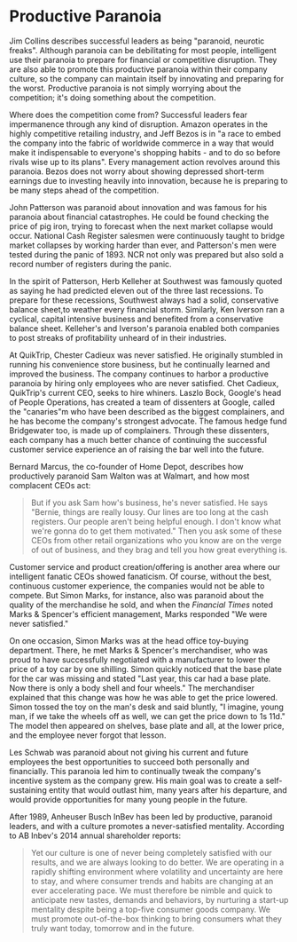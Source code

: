 # Productive Paranoia

Jim Collins describes successful leaders as being "paranoid, neurotic freaks". Although paranoia can be debilitating for most people, intelligent use their paranoia to prepare for financial or competitive disruption. They are also able to promote this productive paranoia within their company culture, so the company can maintain itself by innovating and preparing for the worst. Productive paranoia is not simply worrying about the competition; it's doing something about the competition.

Where does the competition come from? Successful leaders fear impermanence through any kind of disruption. Amazon operates in the highly competitive retailing industry, and Jeff Bezos is in "a race to embed the company into the fabric of worldwide commerce in a way that would make it indispensable to everyone's shopping habits - and to do so before rivals wise up to its plans". Every management action revolves around this paranoia. Bezos does not worry about showing depressed short-term earnings due to investing heavily into innovation, because he is preparing to be many steps ahead of the competition.

John Patterson was paranoid about innovation and was famous for his paranoia about financial catastrophes. He could be found checking the price of pig iron, trying to forecast when the next market collapse would occur. National Cash Register salesmen were continuously taught to bridge market collapses by working harder than ever, and Patterson's men were tested during the panic of 1893. NCR not only was prepared but also sold a record number of registers during the panic. 

In the spirit of Patterson, Herb Kelleher at Southwest was famously quoted as saying he had predicted eleven out of the three last recessions. To prepare for these recessions, Southwest always had a solid, conservative balance sheet,to weather every financial storm. Similarly, Ken Iverson ran a cyclical, capital intensive business and benefited from a conservative balance sheet. Kelleher's and Iverson's paranoia enabled both companies to post streaks of profitability unheard of in their industries.

At QuikTrip, Chester Cadieux was never satisfied. He originally stumbled in running his convenience store business, but he continually learned and improved the business. The company continues to harbor a productive paranoia by hiring only employees who are never satisfied. Chet Cadieux, QuikTrip's current CEO, seeks to hire whiners. Laszlo Bock, Google's head of People Operations, has created a team of dissenters at Google, called the "canaries"m who have been described as the biggest complainers, and he has become the company's strongest advocate. The famous hedge fund Bridgewater too, is made up of complainers. Through these dissenters, each company has a much better chance of continuing the successful customer service experience an of raising the bar well into the future.

Bernard Marcus, the co-founder of Home Depot, describes how productively paranoid Sam Walton was at Walmart, and how most complacent CEOs act:

> But if you ask Sam how's business, he's never satisfied. He says "Bernie, things are really lousy. Our lines are too long at the cash registers. Our people aren't being helpful enough. I don't know what we're gonna do to get them motivated." Then you ask some of these CEOs from other retail organizations who you know are on the verge of out of business, and they brag and tell you how great everything is.

Customer service and product creation/offering is another area where our intelligent fanatic CEOs showed fanaticism. Of course, without the best, continuous customer experience, the companies would not be able to compete. But Simon Marks, for instance, also was paranoid about the quality of the merchandise he sold, and when the *Financial Times* noted Marks & Spencer's efficient management, Marks responded "We were never satisfied."

On one occasion, Simon Marks was at the head office toy-buying department. There, he met Marks & Spencer's merchandiser, who was proud to have successfully negotiated with a manufacturer to lower the price of a toy car by one shilling. Simon quickly noticed that the base plate for the car was missing and stated "Last year, this car had a base plate. Now there is only a body shell and four wheels." The merchandiser explained that this change was how he was able to get the price lowered. Simon tossed the toy on the man's desk and said bluntly, "I imagine, young man, if we take the wheels off as well, we can get the price down to 1s 11d." The model then appeared on shelves, base plate and all, at the lower price, and the employee never forgot that lesson.

Les Schwab was paranoid about not giving his current and future employees the best opportunities to succeed both personally and financially. This paranoia led him to continually tweak the company's incentive system as the company grew. His main goal was to create a self-sustaining entity that would outlast him, many years after his departure, and would provide opportunities for many young people in the future.

After 1989, Anheuser Busch InBev has been led by productive, paranoid leaders, and with a culture promotes a never-satisfied mentality. According to AB Inbev's 2014 annual shareholder reports:

> Yet our culture is one of never being completely satisfied with our results, and we are always looking to do better. We are operating in a rapidly shifting environment where volatility and uncertainty are here to stay, and where consumer trends and habits are changing at an ever accelerating pace. We must therefore be nimble and quick to anticipate new tastes, demands and behaviors, by nurturing a start-up mentality despite being a top-five consumer goods company. We must promote out-of-the-box thinking to bring consumers what they truly want today, tomorrow and in the future. 
